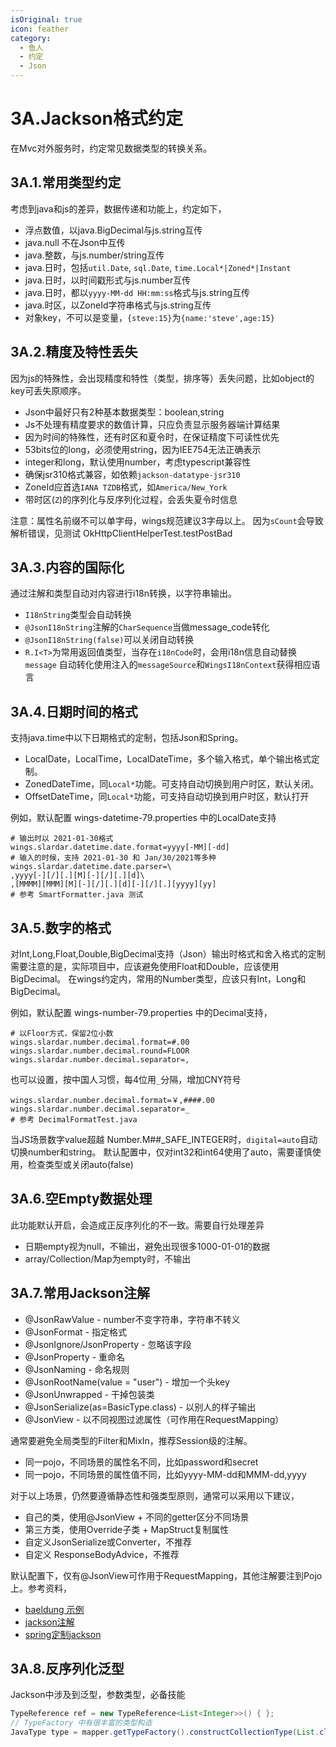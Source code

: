 ```yaml
---
isOriginal: true
icon: feather
category:
  - 鱼人
  - 约定
  - Json
---
```


# 3A.Jackson格式约定

在Mvc对外服务时，约定常见数据类型的转换关系。

## 3A.1.常用类型约定

考虑到java和js的差异，数据传递和功能上，约定如下，

* 浮点数值，以java.BigDecimal与js.string互传
* java.null 不在Json中互传
* java.整数，与js.number/string互传
* java.日时，包括`util.Date`, `sql.Date`, `time.Local*|Zoned*|Instant`
* java.日时，以时间戳形式与js.number互传
* java.日时，都以`yyyy-MM-dd HH:mm:ss`格式与js.string互传
* java.时区，以ZoneId字符串格式与js.string互传
* 对象key，不可以是变量，`{steve:15}`为`{name:'steve',age:15}`

## 3A.2.精度及特性丢失

因为js的特殊性，会出现精度和特性（类型，排序等）丢失问题，比如object的key可丢失原顺序。

* Json中最好只有2种基本数据类型：boolean,string
* Js不处理有精度要求的数值计算，只应负责显示服务器端计算结果
* 因为时间的特殊性，还有时区和夏令时，在保证精度下可读性优先
* 53bits位的long，必须使用string，因为IEE754无法正确表示
* integer和long，默认使用number，考虑typescript兼容性
* 确保jsr310格式兼容，如依赖`jackson-datatype-jsr310`
* ZoneId应首选`IANA TZDB`格式，如`America/New_York`
* 带时区(`Z`)的序列化与反序列化过程，会丢失夏令时信息

注意：属性名前缀不可以单字母，wings规范建议3字母以上。
因为`sCount`会导致解析错误，见测试 OkHttpClientHelperTest.testPostBad

## 3A.3.内容的国际化

通过注解和类型自动对内容进行i18n转换，以字符串输出。

* `I18nString`类型会自动转换
* `@JsonI18nString`注解的`CharSequence`当做message_code转化
* `@JsonI18nString(false)`可以关闭自动转换
* `R.I<T>`为常用返回值类型，当存在`i18nCode`时，会用i18n信息自动替换`message`
  自动转化使用注入的`messageSource`和`WingsI18nContext`获得相应语言

## 3A.4.日期时间的格式

支持java.time中以下日期格式的定制，包括Json和Spring。

* LocalDate，LocalTime，LocalDateTime，多个输入格式，单个输出格式定制。
* ZonedDateTime，同`Local*`功能。可支持自动切换到用户时区，默认关闭。
* OffsetDateTime，同`Local*`功能，可支持自动切换到用户时区，默认打开

例如，默认配置 wings-datetime-79.properties 中的LocalDate支持

```properties
# 输出时以 2021-01-30格式
wings.slardar.datetime.date.format=yyyy[-MM][-dd]
# 输入的时候，支持 2021-01-30 和 Jan/30/2021等多种
wings.slardar.datetime.date.parser=\
,yyyy[-][/][.][M][-][/][.][d]\
,[MMMM][MMM][M][-][/][.][d][-][/][.][yyyy][yy]
# 参考 SmartFormatter.java 测试
```

## 3A.5.数字的格式

对Int,Long,Float,Double,BigDecimal支持（Json）输出时格式和舍入格式的定制
需要注意的是，实际项目中，应该避免使用Float和Double，应该使用BigDecimal。
在wings约定内，常用的Number类型，应该只有Int，Long和BigDecimal。

例如，默认配置 wings-number-79.properties 中的Decimal支持，

```properties
# 以Floor方式，保留2位小数
wings.slardar.number.decimal.format=#.00
wings.slardar.number.decimal.round=FLOOR
wings.slardar.number.decimal.separator=,
```

也可以设置，按中国人习惯，每4位用`_`分隔，增加CNY符号

```properties
wings.slardar.number.decimal.format=￥,####.00
wings.slardar.number.decimal.separator=_
# 参考 DecimalFormatTest.java
```

当JS场景数字value超越 Number.M##_SAFE_INTEGER时，`digital=auto`自动切换number和string。
默认配置中，仅对int32和int64使用了auto，需要谨慎使用，检查类型或关闭auto(false)

## 3A.6.空Empty数据处理

此功能默认开启，会造成正反序列化的不一致。需要自行处理差异

* 日期empty视为null，不输出，避免出现很多1000-01-01的数据
* array/Collection/Map为empty时，不输出

## 3A.7.常用Jackson注解

* @JsonRawValue - number不变字符串，字符串不转义
* @JsonFormat - 指定格式
* @JsonIgnore/JsonProperty - 忽略该字段
* @JsonProperty - 重命名
* @JsonNaming - 命名规则
* @JsonRootName(value = "user") - 增加一个头key
* @JsonUnwrapped - 干掉包装类
* @JsonSerialize(as=BasicType.class) - 以别人的样子输出
* @JsonView - 以不同视图过滤属性（可作用在RequestMapping）

通常要避免全局类型的Filter和MixIn，推荐Session级的注解。

* 同一pojo，不同场景的属性名不同，比如password和secret
* 同一pojo，不同场景的属性值不同，比如yyyy-MM-dd和MMM-dd,yyyy

对于以上场景，仍然要遵循静态性和强类型原则，通常可以采用以下建议，

* 自己的类，使用@JsonView + 不同的getter区分不同场景
* 第三方类，使用Override子类 + MapStruct复制属性
* 自定义JsonSerialize或Converter，不推荐
* 自定义 ResponseBodyAdvice，不推荐

默认配置下，仅有@JsonView可作用于RequestMapping，其他注解要注到Pojo上。参考资料，

* [baeldung 示例](https://www.baeldung.com/jackson-annotations)
* [jackson注解](https://github.com/FasterXML/jackson-annotations/wiki/Jackson-Annotations)
* [spring定制jackson](https://docs.spring.io/spring-boot/docs/3.0.3/reference/htmlsingle/#howto.spring-mvc.customize-jackson-objectmapper)

## 3A.8.反序列化泛型

Jackson中涉及到泛型，参数类型，必备技能

```java
TypeReference ref = new TypeReference<List<Integer>>() { };
// TypeFactory 中有很丰富的类型构造
JavaType type = mapper.getTypeFactory().constructCollectionType(List.class, Foo.class)
```
